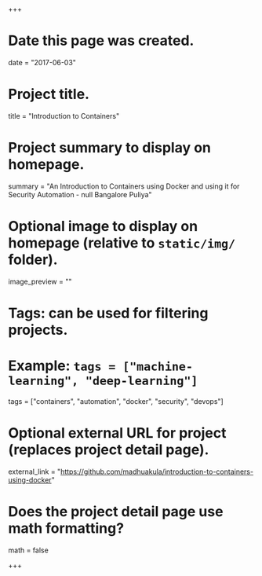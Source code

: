 +++
# Date this page was created.
date = "2017-06-03"

# Project title.
title = "Introduction to Containers"

# Project summary to display on homepage.
summary = "An Introduction to Containers using Docker and using it for Security Automation - null Bangalore Puliya"

# Optional image to display on homepage (relative to `static/img/` folder).
image_preview = ""

# Tags: can be used for filtering projects.
# Example: `tags = ["machine-learning", "deep-learning"]`
tags = ["containers", "automation", "docker", "security", "devops"]

# Optional external URL for project (replaces project detail page).
external_link = "https://github.com/madhuakula/introduction-to-containers-using-docker"

# Does the project detail page use math formatting?
math = false

+++
